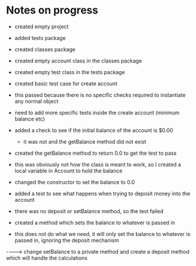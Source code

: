 Notes on progress
=================

* created empty project
* added tests package
* created classes package
* created empty account class in the classes package
* created empty test class in the tests package

* created basic test case for create account
* this passed because there is no specific checks required to instantiate any normal object
* need to add more specific tests inside the create account (minimum balance etc)
* added a check to see if the initial balance of the account is $0.00
    * it was not and the getBalance method did not exist
* created the getBalance method to return 0.0 to get the test to pass
* this was obviously not how the class is meant to work, so I created a local variable in Account to hold the balance
* changed the constructor to set the balance to 0.0

* added a test to see what happens when trying to deposit money into the account
* there was no deposit or setBalance method, so the test failed
* created a method which sets the balance to whatever is passed in
* this does not do what we need, it will only set the balance to whatever is passed in, ignoring the deposit mechanism

----> change setBalance to a private method and create a deposit method which will handle the calculations

